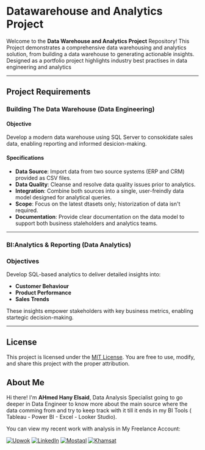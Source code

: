 # Datawarehouse and Analytics Project
Welcome to the **Data Warehouse and Analytics Project** Repository!
This Project demonstrates a comprehensive data warehousing and analytics solution, from building a data warehouse to generating actionable insights. Designed as a portfolio project highlights industry best practises in data engineering and analytics

---

## Project Requirements

### Building The Data Warehouse (Data Engineering)

#### Objective
Develop a modern data warehouse using SQL Server to consokidate sales data, enabling reporting and informed desicion-making.

#### Specifications
- **Data Source**: Import data from two source systems (ERP and CRM) provided as CSV files.
- **Data Quality**: Cleanse and resolve data quality issues prior to analytics.
- **Integration**: Combine both sources into a single, user-freindly data model designed for analytical queries.
- **Scope**: Focus on the latest dtasets only; historization of data isn't required.
- **Documentation**: Provide clear documentation on the data model to support both business staleholders and analytics teams.

---

### BI:Analytics & Reporting (Data Analytics)

### Objectives
Develop SQL-based analytics to deliver detailed insights into:
- **Customer Behaviour**
- **Product Performance**
- **Sales Trends**

These insights empower stakeholders with key business metrics, enabling startegic decision-making.

--- 

## License

This project is licensed under the [MIT License](LICENSE). You are free to use, modify, and share this project with the proper attribution.

## About Me
Hi there! I'm **AHmed Hany Elsaid**, Data Analysis Specialist going to go deeper in Data Engineer to know more about the main source where the data comming from and try to keep track with it till it ends in my BI Tools ( Tableau - Power BI - Excel - Looker Studio).

You can view my recent work with analysis in My Freelance Account:

[![Upwok](https://img.shields.io/badge/Upwok-black?style=for-the-badge&logo=upwork&logoColor=white)](http://bit.ly/3GiCVUE)
[![LinkedIn](https://img.shields.io/badge/LinkedIn-blue?style=for-the-badge&logo=linkedin&logoColor=white)](http://bit.ly/3GiCVUE)
[![Mostaql](https://img.shields.io/badge/Mostaql-green?style=for-the-badge&logo=mostaql&logoColor=white)](http://bit.ly/3GiCVUE)
[![Khamsat](https://img.shields.io/badge/Khamsat-orange?style=for-the-badge&logo=khamsat&logoColor=white)](http://bit.ly/3GiCVUE)
